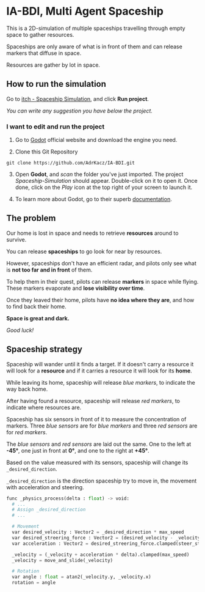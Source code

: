 # IA-BDI, Multi Agent Spaceship


This is a 2D-simulation of multiple spaceships travelling through empty space to gather resources.

Spaceships are only aware of what is in front of them and can release markers that diffuse in space.

Resources are gather by lot in space.

## How to run the simulation

Go to [itch - Spaceship Simulation](https://adrkacz.itch.io/spaceship-simulation), and click **Run project**.

*You can write any suggestion you have below the project.*

### I want to edit and run the project

1. Go to [Godot](https://godotengine.org/download) official website and download the engine you need.

2. Clone this Git Repository
```
git clone https://github.com/AdrKacz/IA-BDI.git
```

3. Open **Godot**, and *scan* the folder you've just imported. The project *Spaceship-Simulation* should appear. Double-click on it to open it. Once done, click on the *Play* icon at the top right of your screen to launch it.

4. To learn more about Godot, go to their superb [documentation](https://docs.godotengine.org/en/stable/).

## The problem

Our home is lost in space and needs to retrieve **resources** around to survive.

You can release **spaceships** to go look for near by resources.

However, spaceships don't have an efficient radar, and pilots only see what is **not too far and in front** of them.

To help them in their quest, pilots can release **markers** in space while flying. These markers evaporate and **lose visibility over time**.

Once they leaved their home, pilots have **no idea where they are**, and how to find back their home.

**Space is great and dark.**

*Good luck!*

## Spaceship strategy

Spaceship will wander until it finds a target. If it doesn't carry a resource it will look for a **resource** and if it carries a resource it will look for its **home**.

While leaving its home, spaceship will release *blue markers*, to indicate the way back home.

After having found a resource, spaceship will release *red markers*, to indicate where resources are.

Spaceship has six sensors in front of it to measure the concentration of markers. Three *blue sensors* are for *blue markers* and three *red sensors* are for *red markers*.

The *blue sensors* and *red sensors* are laid out the same. One to the left at **-45°**, one just in front at **0°**, and one to the right at **+45°**.

Based on the value measured with its sensors, spaceship will change its `_desired_direction`.

`_desired_direction` is the direction spaceship try to move in, the movement with acceleration and steering.

```py
func _physics_process(delta : float) -> void:
  # ...
  # Assign _desired_direction
  # ...

  # Movement
  var desired_velocity : Vector2 = _desired_direction * max_speed
  var desired_streering_force : Vector2 = (desired_velocity - _velocity) * steer_strength
  var acceleration : Vector2 = desired_streering_force.clamped(steer_strength) / 1

  _velocity = (_velocity + acceleration * delta).clamped(max_speed)
  _velocity = move_and_slide(_velocity)

  # Rotation
  var angle : float = atan2(_velocity.y, _velocity.x)
  rotation = angle
```
